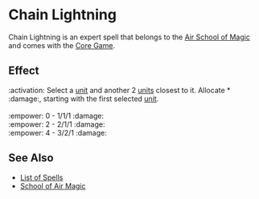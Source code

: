 # Chain Lightning

Chain Lightning is an expert spell that belongs to the [Air School of Magic](school_of_air_magic.md) and comes with the [Core Game](../content.md).


## Effect

:activation: Select a [unit](../units.md) and another 2 [units](../units.md) closest to it. Allocate \* :damage:, starting with the first selected [unit](../units.md).<br><br>:empower: 0 - 1/1/1 :damage:<br>:empower: 2 - 2/1/1 :damage:<br>:empower: 4 - 3/2/1 :damage:


## See Also

- [List of Spells](../spells.md)
- [School of Air Magic](school_of_air_magic.md)
